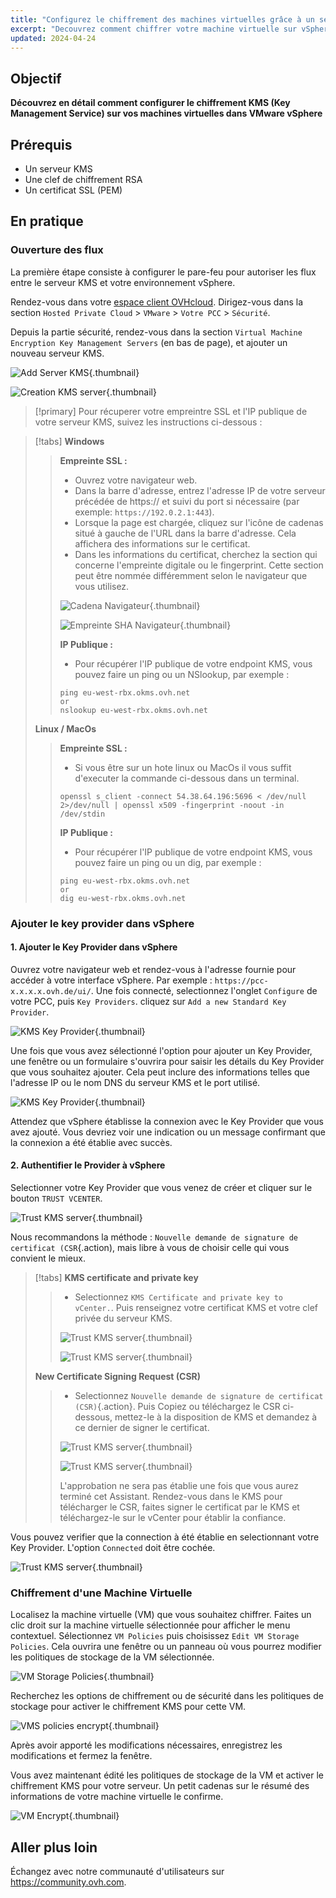 ```yaml
---
title: "Configurez le chiffrement des machines virtuelles grâce à un serveur KMS"
excerpt: "Decouvrez comment chiffrer votre machine virtuelle sur vSphere grâce à un serveur KMS"
updated: 2024-04-24
---
```


## Objectif

**Découvrez en détail comment configurer le chiffrement KMS (Key Management Service) sur vos machines virtuelles dans VMware vSphere**

## Prérequis

- Un serveur KMS
- Une clef de chiffrement RSA
- Un certificat SSL (PEM)

## En pratique

### Ouverture des flux

La première étape consiste à configurer le pare-feu pour autoriser les flux entre le serveur KMS et votre environnement vSphere.

Rendez-vous dans votre [espace client OVHcloud](https://www.ovh.com/auth/?action=gotomanager&from=https://www.ovh.com/fr/&ovhSubsidiary=fr). Dirigez-vous dans la section `Hosted Private Cloud` > `VMware` > `Votre PCC` > `Sécurité`.

Depuis la partie sécurité, rendez-vous dans la section `Virtual Machine Encryption Key Management Servers` (en bas de page), et ajouter un nouveau serveur KMS.

![Add Server KMS](images/add_kms_server.png){.thumbnail}

![Creation KMS server](images/creation_kms_server.png){.thumbnail}

> [!primary]
> Pour récuperer votre empreintre SSL et l'IP publique de votre serveur KMS, suivez les instructions ci-dessous :
>

> [!tabs]
> **Windows**
>>
>> **Empreinte SSL :**
>> - Ouvrez votre navigateur web.
>> - Dans la barre d'adresse, entrez l'adresse IP de votre serveur précédée de https:// et suivi du port si nécessaire (par exemple: `https://192.0.2.1:443`).
>> - Lorsque la page est chargée, cliquez sur l'icône de cadenas situé à gauche de l'URL dans la barre d'adresse. Cela affichera des informations sur le certificat.
>> - Dans les informations du certificat, cherchez la section qui concerne l'empreinte digitale ou le fingerprint. Cette section peut être nommée différemment selon le navigateur que vous utilisez.<br>
>>
>> ![Cadena Navigateur](images/fingerprint_sha.png){.thumbnail}
>>
>> ![Empreinte SHA Navigateur](images/fingerprint_sha.png){.thumbnail}
>>
>> **IP Publique :**
>>
>> - Pour récupérer l'IP publique de votre endpoint KMS, vous pouvez faire un ping ou un NSlookup, par exemple :
>>
>> ```shell
>> ping eu-west-rbx.okms.ovh.net
>> or
>> nslookup eu-west-rbx.okms.ovh.net
>> ```
>>
> **Linux / MacOs**
>>
>> **Empreinte SSL :**
>>
>> - Si vous être sur un hote linux ou MacOs il vous suffit d'executer la commande ci-dessous dans un terminal.<br>
>>
>> ```shell
>> openssl s_client -connect 54.38.64.196:5696 < /dev/null 2>/dev/null | openssl x509 -fingerprint -noout -in /dev/stdin
>> ```
>>
>> **IP Publique :**
>>
>> - Pour récupérer l'IP publique de votre endpoint KMS, vous pouvez faire un ping ou un dig, par exemple :
>>
>> ```shell
>> ping eu-west-rbx.okms.ovh.net
>> or
>> dig eu-west-rbx.okms.ovh.net
>> ```
>>

### Ajouter le key provider dans vSphere

#### 1. Ajouter le Key Provider dans vSphere

Ouvrez votre navigateur web et rendez-vous à l'adresse fournie pour accéder à votre interface vSphere. Par exemple : `https://pcc-x.x.x.x.ovh.de/ui/`.
Une fois connecté, selectionnez l'onglet `Configure` de votre PCC, puis `Key Providers`. cliquez sur `Add a new Standard Key Provider`.

![KMS Key Provider](images/kms_key_provider.png){.thumbnail}

Une fois que vous avez sélectionné l'option pour ajouter un Key Provider, une fenêtre ou un formulaire s'ouvrira pour saisir les détails du Key Provider que vous souhaitez ajouter. Cela peut inclure des informations telles que l'adresse IP ou le nom DNS du serveur KMS et le port utilisé.

![KMS Key Provider](images/kms_key_provider_2.png){.thumbnail}

Attendez que vSphere établisse la connexion avec le Key Provider que vous avez ajouté. Vous devriez voir une indication ou un message confirmant que la connexion a été établie avec succès.

#### 2. Authentifier le Provider à vSphere

Selectionner votre Key Provider que vous venez de créer et cliquer sur le bouton `TRUST VCENTER`.

![Trust KMS server](images/trust_kms.png){.thumbnail}

Nous recommandons la méthode : `Nouvelle demande de signature de certificat (CSR`{.action), mais libre à vous de choisir celle qui vous convient le mieux.

> [!tabs]
> **KMS certificate and private key**
>>
>> - Selectionnez `KMS Certificate and private key to vCenter.`. Puis renseignez votre certificat KMS et votre clef privée du serveur KMS.
>>
>> ![Trust KMS server](images/kms_trust_vcenter.png){.thumbnail}
>>
>> ![Trust KMS server](images/kms_trust_vcenter_2.png){.thumbnail}
>>
>>
> **New Certificate Signing Request (CSR)**
>>
>> - Selectionnez `Nouvelle demande de signature de certificat (CSR)`{.action}. Puis Copiez ou téléchargez le CSR ci-dessous, mettez-le à la disposition de KMS et demandez à ce dernier de signer le certificat.
>>
>> ![Trust KMS server](images/kms_trust_vcenter_csr.png){.thumbnail}
>>
>> ![Trust KMS server](images/kms_trust_vcenter_csr_2.png){.thumbnail}
>>
>> L'approbation ne sera pas établie une fois que vous aurez terminé cet Assistant. Rendez-vous dans le KMS pour télécharger le CSR, faites signer le certificat par le KMS et téléchargez-le sur le vCenter pour établir la confiance.
>>

Vous pouvez verifier que la connection à été établie en selectionnant votre Key Provider. L'option `Connected` doit être cochée.

![Trust KMS server](images/kms_key_provider_3.png){.thumbnail}

### Chiffrement d'une Machine Virtuelle

Localisez la machine virtuelle (VM) que vous souhaitez chiffrer. Faites un clic droit sur la machine virtuelle sélectionnée pour afficher le menu contextuel. Sélectionnez `VM Policies` puis choisissez `Edit VM Storage Policies`. Cela ouvrira une fenêtre ou un panneau où vous pourrez modifier les politiques de stockage de la VM sélectionnée.

![VM Storage Policies](images/vm_policies.png){.thumbnail}

Recherchez les options de chiffrement ou de sécurité dans les politiques de stockage pour activer le chiffrement KMS pour cette VM.

![VMS policies encrypt](images/vm_policies_kms_encrypt.png){.thumbnail}

Après avoir apporté les modifications nécessaires, enregistrez les modifications et fermez la fenêtre.

Vous avez maintenant édité les politiques de stockage de la VM et activer le chiffrement KMS pour votre serveur. Un petit cadenas sur le résumé des informations de votre machine virtuelle le confirme.

![VM Encrypt](images/vm_encrypt.png){.thumbnail}

## Aller plus loin <a name="go-further"></a>

Échangez avec notre communauté d'utilisateurs sur <https://community.ovh.com>.
